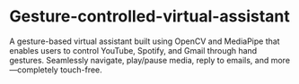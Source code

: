 # Gesture-controlled-virtual-assistant
A gesture-based virtual assistant built using OpenCV and MediaPipe that enables users to control YouTube, Spotify, and Gmail through hand gestures. Seamlessly navigate, play/pause media, reply to emails, and more—completely touch-free.
